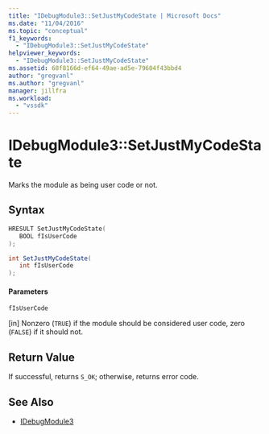 ```yaml
---
title: "IDebugModule3::SetJustMyCodeState | Microsoft Docs"
ms.date: "11/04/2016"
ms.topic: "conceptual"
f1_keywords:
  - "IDebugModule3::SetJustMyCodeState"
helpviewer_keywords:
  - "IDebugModule3::SetJustMyCodeState"
ms.assetid: 68f8166d-ef64-49ae-ad5e-79604f43bbd4
author: "gregvanl"
ms.author: "gregvanl"
manager: jillfra
ms.workload:
  - "vssdk"
---
```

# IDebugModule3::SetJustMyCodeState
Marks the module as being user code or not.

## Syntax

```cpp
HRESULT SetJustMyCodeState(
   BOOL fIsUserCode
);
```

```csharp
int SetJustMyCodeState(
   int fIsUserCode
);
```

#### Parameters
 `fIsUserCode`

 [in] Nonzero (`TRUE`) if the module should be considered user code, zero (`FALSE`) if it should not.

## Return Value
 If successful, returns `S_OK`; otherwise, returns error code.

## See Also
- [IDebugModule3](../../../extensibility/debugger/reference/idebugmodule3.md)